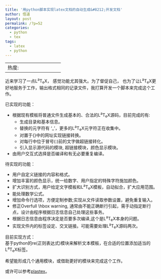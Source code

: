 ```yaml
---
title: '用python脚本实现latex文档的自动生成&#8212;开发文档'
author: 悟道
layout: post
permalink: /?p=52
categories:
  - python
  - tex
tags:
  - latex
  - python
---
```

<table>
  <tr cellpadding=0><td>
    热度:
  </td><td cellpadding=0><img src='http://210.75.224.29/wordpress/wp-content/plugins/statpresscn/images/sun.gif' width=10 height=10 border=0 /></td><td cellpadding=0><img src='http://210.75.224.29/wordpress/wp-content/plugins/statpresscn/images/sun.gif' width=10 height=10 border=0 /></td><td cellpadding=0><img src='http://210.75.224.29/wordpress/wp-content/plugins/statpresscn/images/sun.gif' width=10 height=10 border=0 /></td><td cellpadding=0><img src='http://210.75.224.29/wordpress/wp-content/plugins/statpresscn/images/sun.gif' width=10 height=10 border=0 /></td><td cellpadding=0><img src='http://210.75.224.29/wordpress/wp-content/plugins/statpresscn/images/sun_dark.gif' width=10 height=10 border=0 /></td></tr>
</table>

近来学习了一点L<sup>a</sup>T<sub>e</sub>X， 感觉功能尤其强大。为了督促自己， 也为了让L<sup>a</sup>T<sub>e</sub>X更好地服务于工作，输出格式相同的记录文件，我打算开发一个脚本来完成这个工作。

已实现的功能：

*   根据现有模板将普通文件生成基本的、合法的L<sup>a</sup>T<sub>e</sub>X源码，目前完成的有: 
    *   生成目录和基本信息。
    *   替换的元字符有 &#8216;_&#8217;，更多的L<sup>a</sup>T<sub>e</sub>X元字符正在收集中。
    *   对置于{}中的网址实现链接转换。
    *   对每行中位于冒号(:)前的文字做超链接转化。
    *   引入显示源代码的模块, 超链接模块，颜色显示模块。
*   由用户交互式选择是否编译和有无必要重复编译。

待实现的功能：

*   用户自定义链接的内容和格式。
*   增加丰富的颜色显示，统一给数字、用户指定的特殊字符施加颜色。
*   扩大识别方式，用户给定文字模板和L<sup>a</sup>T<sub>e</sub>X模板，自动拟合，扩大应用范围。
*   能处理数学公式。
*   增加命令行选项，方便定制参数;实现从文件读取参数设置，避免重复输入。
*   修正Overfull \hbox warning, 通常由不能正确断行引起，需手动指定断行点，设计由程序根据日志信息自己处理这些事务。
*   根据日志信息由程序决定是否要多次编译,这个是L<sup>a</sup>T<sub>e</sub>X本身的问题。
*   实现文件内的标签设定、交叉链接。可能需要处理L<sup>a</sup>T<sub>e</sub>X源码两次。

目前实现方式：  
基于python的re(正则表达式)模块来解析文本模板，在合适的位置添加适当的L<sup>a</sup>T<sub>e</sub>X标签。

希望能形成几个通用模块，或借助更好的模块来完成这个工作。

或许可以参考<a href="http://plastex.sourceforge.net/" target="_blank">plastex</a>。